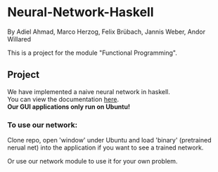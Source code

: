 # Neural-Network-Haskell

By Adiel Ahmad, Marco Herzog, Felix Brübach, Jannis Weber, Andor Willared

This is a project for the module "Functional Programming".

## Project
We have implemented a naive neural network in haskell.<br>
You can view the documentation [here](https://git.thm.de/akwl20/neural-network-haskell/blob/master/doc/index.html).<br> 
**Our GUI applications only run on Ubuntu!**<br>

### To use our network:

Clone repo, open 'window' under Ubuntu and load 'binary' (pretrained nerual net) into the application if you want to see a trained network. 

Or use our network module to use it for your own problem.
